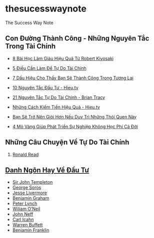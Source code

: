 # thesucesswaynote
The Success Way Note

## Con Đường Thành Công - Những Nguyên Tắc Trong Tài Chính
- [8 Bài Học Làm Giàu Hiệu Quả Từ Robert Kiyosaki](/note/mindset/8BaiHocLamGiauHieuQuaCuaRobertKiosaky.md)
- [5 Điều Cần Làm Để Tự Do Tài Chính](/note/mindset/5DieuCanLamDeTuDoTaiChinh.md)
- [7 Dấu Hiệu Cho Thấy Bạn Sẽ Thành Công Trong Tương Lai](/note/mindset/7TinHieuThanhCong.md)
- [10 Nguyên Tắc Đầu Tư - Hieu.tv](/note/mindset/10NguyenTacDauTu.md)
- [21 Nguyên Tắc Tự Do Tài Chính - Brian Tracy](/note/mindset/21NguyenTacTuDoTaiChinh.md)
- [Những Cách Kiếm Tiền Hiệu Quả - Hieu.tv](/note/mindset/CachKiemTienHieuQua2022HieuTV.md)

- [Bạn Sẽ Trở Nên Giỏi Hơn Nếu Duy Trì Những Thói Quen Này](/note/mindset/ThoiQuenTotCuaThanhCong.md)
- [4 Mỏ Vàng Giúp Phát Triển Sự Nghiệp Không Học Phí Cả Đời](/note/mindset/4MoVangThanhCong.md)

## Những Câu Chuyện Về Tự Do Tài Chính
1. [Ronald Read](/note/stories/RonaldRead.md)

## [Danh Ngôn Hay Về Đầu Tư](/note/quotes/README.md)
- [Sir John Templeton](/note/quotes/Sir%20John%20Templeton.md)
- [George Soros](/note/quotes/George%20Soros.md)
- [Jesse Livermore](/note/quotes/Jesse%20Livermore.md)
- [Benjamin Graham](/note/quotes/Benjamin%20Graham.md)
- [Peter Lynch](/note/quotes/Peter%20Lynch.md)
- [Wiliam O’Neil](/note/quotes/Wiliam%20O%E2%80%99Neil.md)
- [John Neff](/note/quotes/John%20Neff.md)
- [Carl Icahn](/note/quotes/Carl%20Icahn.md)
- [Warren Buffett](/note/quotes/Warren%20Buffett.md)
- [Benjamin Franklin](/note/quotes/Benjamin%20Franklin.md)
</br>

